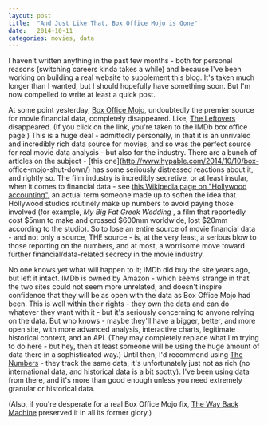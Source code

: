 ```yaml
---
layout: post
title:  "And Just Like That, Box Office Mojo is Gone"
date:   2014-10-11
categories: movies, data
---
```


I haven't written anything in the past few months - both for personal reasons
(switching careers kinda takes a while) and because I've been working on
building a real website to supplement this blog. It's taken much longer than I
wanted, but I should hopefully have something soon. But I'm now compelled to
write at least a quick post.  
  
At some point yesterday, [Box Office Mojo](http://www.boxofficemojo.com/),
undoubtedly the premier source for movie financial data, completely
disappeared. Like, [The
Leftovers](http://en.wikipedia.org/wiki/The_Leftovers_\(TV_series\))
disappeared. (If you click on the link, you're taken to the IMDb box office
page.) This is a huge deal - admittedly personally, in that it is an unrivaled
and incredibly rich data source for movies, and so was the perfect source for
real movie data analysis - but also for the industry. There are a bunch of
articles on the subject - [this one](http://www.hypable.com/2014/10/10/box-
office-mojo-shut-down/) has some seriously distressed reactions about it, and
rightly so. The film industry is incredibly secretive, or at least insular,
when it comes to financial data - see [this Wikipedia page on "Hollywood
accounting",](http://en.wikipedia.org/wiki/Hollywood_accounting) an actual
term someone made up to soften the idea that Hollywood studios routinely make
up numbers to avoid paying those involved (for example, _My Big Fat Greek
Wedding_ , a film that reportedly cost $5mm to make and grossed $600mm
worldwide, lost $20mm according to the studio). So to lose an entire source of
movie financial data - and not only a source, THE source - is, at the very
least, a serious blow to those reporting on the numbers, and at most, a
worrisome move toward further financial/data-related secrecy in the movie
industry.  
  
No one knows yet what will happen to it; IMDb did buy the site years ago, but
left it intact. IMDb is owned by Amazon - which seems strange in that the two
sites could not seem more unrelated, and doesn't inspire confidence that they
will be as open with the data as Box Office Mojo had been. This is well within
their rights - they own the data and can do whatever they want with it - but
it's seriously concerning to anyone relying on the data. But who knows - maybe
they'll have a bigger, better, and more open site, with more advanced
analysis, interactive charts, legitimate historical context, and an API. (They
may completely replace what I'm trying to do here - but hey, then at least
someone will be using the huge amount of data there in a sophisticated way.)
Until then, I'd recommend using [The Numbers](http://www.the-numbers.com/)
[](https://www.blogger.com/)\- they track the same data, it's unfortunately
just not as rich (no international data, and historical data is a bit spotty).
I've been using data from there, and it's more than good enough unless you
need extremely granular or historical data.  
  
(Also, if you're desperate for a real Box Office Mojo fix, [The Way Back
Machine](https://web.archive.org/web/20141008014809/http://boxofficemojo.com/)
preserved it in all its former glory.)

